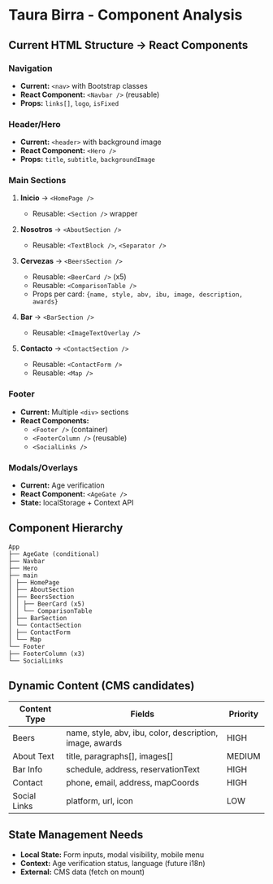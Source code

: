# Taura Birra - Component Analysis

## Current HTML Structure → React Components

### Navigation
- **Current:** `<nav>` with Bootstrap classes
- **React Component:** `<Navbar />` (reusable)
- **Props:** `links[]`, `logo`, `isFixed`

### Header/Hero
- **Current:** `<header>` with background image
- **React Component:** `<Hero />` 
- **Props:** `title`, `subtitle`, `backgroundImage`

### Main Sections
1. **Inicio** → `<HomePage />`
   - Reusable: `<Section />` wrapper

2. **Nosotros** → `<AboutSection />`
   - Reusable: `<TextBlock />`, `<Separator />`

3. **Cervezas** → `<BeersSection />`
   - Reusable: `<BeerCard />` (x5)
   - Reusable: `<ComparisonTable />`
   - Props per card: `{name, style, abv, ibu, image, description, awards}`

4. **Bar** → `<BarSection />`
   - Reusable: `<ImageTextOverlay />`

5. **Contacto** → `<ContactSection />`
   - Reusable: `<ContactForm />`
   - Reusable: `<Map />`

### Footer
- **Current:** Multiple `<div>` sections
- **React Components:** 
  - `<Footer />` (container)
  - `<FooterColumn />` (reusable)
  - `<SocialLinks />`

### Modals/Overlays
- **Current:** Age verification
- **React Component:** `<AgeGate />`
- **State:** localStorage + Context API

## Component Hierarchy

```
App
├── AgeGate (conditional)
├── Navbar
├── Hero
├── main
│ ├── HomePage
│ ├── AboutSection
│ ├── BeersSection
│ │ ├── BeerCard (x5)
│ │ └── ComparisonTable
│ ├── BarSection
│ └── ContactSection
│ ├── ContactForm
│ └── Map
└── Footer
├── FooterColumn (x3)
└── SocialLinks
```

## Dynamic Content (CMS candidates)

| Content Type | Fields | Priority |
|--------------|--------|----------|
| Beers | name, style, abv, ibu, color, description, image, awards | HIGH |
| About Text | title, paragraphs[], images[] | MEDIUM |
| Bar Info | schedule, address, reservationText | HIGH |
| Contact | phone, email, address, mapCoords | HIGH |
| Social Links | platform, url, icon | LOW |

## State Management Needs

- **Local State:** Form inputs, modal visibility, mobile menu
- **Context:** Age verification status, language (future i18n)
- **External:** CMS data (fetch on mount)